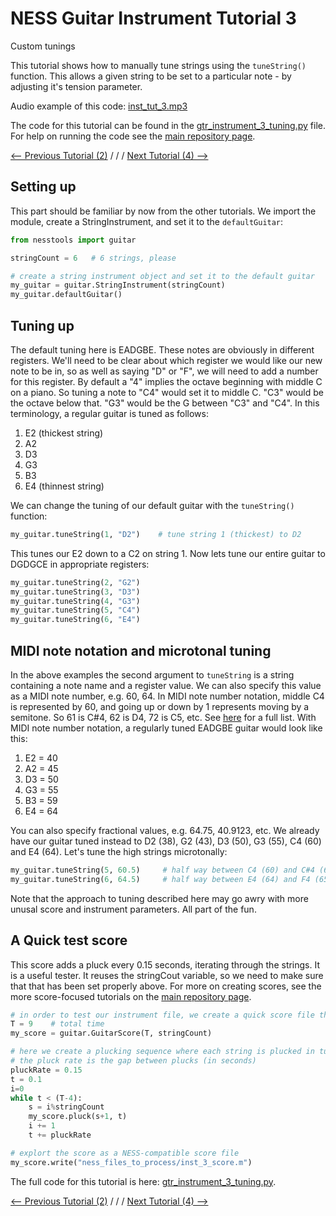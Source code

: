 # NESS Guitar Instrument Tutorial 3
Custom tunings

This tutorial shows how to manually tune strings using the `tuneString()` function. This allows a given string to be set to a particular note - by adjusting it's tension parameter.

Audio example of this code: [inst_tut_3.mp3](http://tommudd.co.uk/ness/audio/gtr_tutorials/inst_tut_3.mp3)

The code for this tutorial can be found in the [gtr_instrument_3_tuning.py](https://github.com/tommmmudd/ness-tools/gtr_instrument_3_tuning.py) file. For help on running the code see the [main repository page](https://tommmmudd.github.io/ness-tools/).

[<-- Previous Tutorial (2)](https://tommmmudd.github.io/ness-tools/tutorials/instrument_tutorial2)  / / /  [Next Tutorial (4) -->](https://tommmmudd.github.io/ness-tools/tutorials/instrument_tutorial4)

## Setting up
This part should be familiar by now from the other tutorials. We import the module, create a StringInstrument, and set it to the `defaultGuitar`:
```python
from nesstools import guitar

stringCount = 6   # 6 strings, please

# create a string instrument object and set it to the default guitar
my_guitar = guitar.StringInstrument(stringCount)
my_guitar.defaultGuitar()
```

## Tuning up
The default tuning here is EADGBE. These notes are obviously in different registers. We'll need to be clear about which register we would like our new note to be in, so as well as saying "D" or "F", we will need to add a number for this register. By default a "4" implies the octave beginning with middle C on a piano. So tuning a note to "C4" would set it to middle C. "C3" would be the octave below that. "G3" would be the G between "C3" and "C4". 
In this terminology, a regular guitar is tuned as follows:

1. E2 (thickest string)
2. A2
3. D3
4. G3
5. B3
6. E4 (thinnest string)

We can change the tuning of our default guitar with the `tuneString()` function:
```python
my_guitar.tuneString(1, "D2")    # tune string 1 (thickest) to D2
```
This tunes our E2 down to a C2 on string 1. Now lets tune our entire guitar to DGDGCE in appropriate registers:

```python
my_guitar.tuneString(2, "G2")
my_guitar.tuneString(3, "D3")
my_guitar.tuneString(4, "G3")
my_guitar.tuneString(5, "C4")
my_guitar.tuneString(6, "E4")
```

## MIDI note notation and microtonal tuning
In the above examples the second argument to `tuneString` is a string containing a note name and a register value. We can also specify this value as a MIDI note number, e.g. 60, 64. In MIDI note number notation, middle C4 is represented by 60, and going up or down by 1 represents moving by a semitone. So 61 is C#4, 62 is D4, 72 is C5, etc. See [here](http://www.inspiredacoustics.com/en/MIDI_note_numbers_and_center_frequencies) for a full list. With MIDI note number notation, a regularly tuned EADGBE guitar would look like this:

1. E2 = 40
2. A2 = 45
3. D3 = 50
4. G3 = 55
5. B3 = 59
6. E4 = 64

You can also specify fractional values, e.g. 64.75, 40.9123, etc. We already have our guitar tuned instead to D2 (38), G2 (43), D3 (50), G3 (55), C4 (60) and E4 (64). Let's tune the high strings microtonally:
```python
my_guitar.tuneString(5, 60.5)     # half way between C4 (60) and C#4 (61)
my_guitar.tuneString(6, 64.5)     # half way between E4 (64) and F4 (65)
```

Note that the approach to tuning described here may go awry with more unusal score and instrument parameters. All part of the fun.

## A Quick test score
This score adds a pluck every 0.15 seconds, iterating through the strings. It is a useful tester. It reuses the stringCout variable, so we need to make sure that that has been set properly above. For more on creating scores, see the more score-focused tutorials on the [main repository page](https://tommmmudd.github.io/ness-tools/). 

```python
# in order to test our instrument file, we create a quick score file that will play all the strings from 1 to [stringCount]
T = 9    # total time
my_score = guitar.GuitarScore(T, stringCount)       

# here we create a plucking sequence where each string is plucked in turn, until we are 4 seconds from the end of the score
# the pluck rate is the gap between plucks (in seconds)
pluckRate = 0.15
t = 0.1
i=0
while t < (T-4):
	s = i%stringCount
	my_score.pluck(s+1, t)
	i += 1
	t += pluckRate

# explort the score as a NESS-compatible score file
my_score.write("ness_files_to_process/inst_3_score.m")
```

The full code for this tutorial is here: [gtr_instrument_3_tuning.py](https://github.com/tommmmudd/ness-tools/gtr_instrument_3_tuning.py).

[<-- Previous Tutorial (2)](https://tommmmudd.github.io/ness-tools/tutorials/instrument_tutorial2)  / / /  [Next Tutorial (4) -->](https://tommmmudd.github.io/ness-tools/tutorials/instrument_tutorial4)

